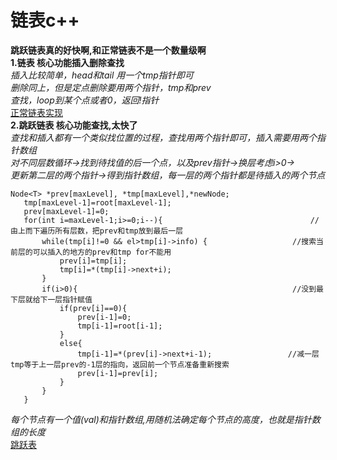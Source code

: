 # 链表c++  
**跳跃链表真的好快啊,和正常链表不是一个数量级啊**  
**1.链表 核心功能插入删除查找**  
*插入比较简单，head和tail 用一个tmp指针即可*  
*删除同上，但是定点删除要用两个指针，tmp和prev*  
*查找，loop到某个点或者0，返回!指针*  
[正常链表实现](结构算法/list.cpp)  
**2.跳跃链表 核心功能查找,太快了**  
*查找和插入都有一个类似找位置的过程，查找用两个指针即可，插入需要用两个指针数组*  
*对不同层数循环->找到待找值的后一个点，以及prev指针->换层考虑i>0-></br>更新第二层的两个指针->得到指针数组，每一层的两个指针都是待插入的两个节点*
 ```
 Node<T> *prev[maxLevel], *tmp[maxLevel],*newNode;
	tmp[maxLevel-1]=root[maxLevel-1];
	prev[maxLevel-1]=0;
	for(int i=maxLevel-1;i>=0;i--){                                 //由上而下遍历所有层数，把prev和tmp放到最后一层
		while(tmp[i]!=0 && el>tmp[i]->info) {                   //搜索当前层的可以插入的地方的prev和tmp for不能用
			prev[i]=tmp[i];
			tmp[i]=*(tmp[i]->next+i);
		}
		if(i>0){                                                //没到最下层就给下一层指针赋值
			if(prev[i]==0){
				prev[i-1]=0;
				tmp[i-1]=root[i-1];
			}
			else{
				tmp[i-1]=*(prev[i]->next+i-1);                 //减一层tmp等于上一层prev的-1层的指向，返回前一个节点准备重新搜索
				prev[i-1]=prev[i];
			}
		}
	}
  ```  
  *每个节点有一个值(val)和指针数组,用随机法确定每个节点的高度，也就是指针数组的长度*  
  [跳跃表](结构算法/skiplist.cpp)  
  
